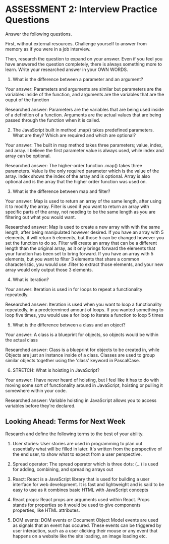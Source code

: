 # ASSESSMENT 2: Interview Practice Questions

Answer the following questions.

First, without external resources. Challenge yourself to answer from memory as if you were in a job interview.

Then, research the question to expand on your answer. Even if you feel you have answered the question completely, there is always something more to learn. Write your researched answer in your OWN WORDS.

1. What is the difference between a parameter and an argument?

Your answer: Parameters and arguments are similar but parameters are the variables inside of the function, and arguments are the variables that are the ouput of the function 

Researched answer: Parameters are the variables that are being used inside of a definition of a function. Arguments are the actual values that are being passed through the function when it is called. 

2. The JavaScript built in method .map() takes predefined parameters. What are they? Which are required and which are optional?

Your answer: The built in map method takes three parameters; value, index, and array. I believe the first parameter value is always used, while index and array can be optional.

Researched answer: The higher-order function .map() takes three parameters. Value is the only required parameter which is the value of the array. Index shows the index of the array and is optional. Array is also optional and is the array that the higher order function was used on. 

3. What is the difference between map and filter?

Your answer: Map is used to return an array of the same length, after using it to modify the array. Filter is used if you want to return an array with specific parts of the array, not needing to be the same length as you are filtering out what you would want.

Researched answer: Map is used to create a new array with with the same length, after being manipulated however desired. If you have an array with 5 elements, it will return 5 elements, but those 5 can be changed however you set the function to do so. Filter will create an array that can be a different length than the original array, as it only brings forward the elements that your function has been set to bring forward. If you have an array with 5 elements, but you want to filter 3 elements that share a common characteristic, you would use .filter to extract those elements, and your new array would only output those 3 elements. 

4. What is iteration?

Your answer: Iteration is used in for loops to repeat a functionality repeatedly.

Researched answer: Iteration is used when you want to loop a functionality repeatedly, in a predetermined amount of loops. If you wanted something to loop five times, you would use a for loop to iterate a function to loop 5 times

5. What is the difference between a class and an object?

Your answer: A class is a blueprint for objects, so objects would be within the actual class

Researched answer: Class is a blueprint for objects to be created in, while Objects are just an instance inside of a class. Classes are used to group similar objects together using the 'class' keyword in PascalCase. 

6. STRETCH: What is hoisting in JavaScript?

Your answer: I have never heard of hoisting, but I feel like it has to do with moving some sort of functionality around in JavaScript, hoisting or pulling it somewhere within your code.

Researched answer: Variable hoisting in JavaScript allows you to access variables before they're declared. 

## Looking Ahead: Terms for Next Week

Research and define the following terms to the best of your ability.

1. User stories: User stories are used in programming to plan out essentially what will be filled in later. It's written from the perspective of the end user, to show what to expect from a user perspective.

2. Spread operator: The spread operator which is three dots: (...) is used for adding, combining, and spreading arrays out

3. React: React is a JavaScript library that is used for building a user interface for web development. It is fast and lightweight and is said to be easy to use as it combines basic HTML with JavaScript concepts

4. React props: React props are arguments used within React. Props stands for properties so it would be used to give components properties, like HTML attributes.

5. DOM events: DOM events or Document Object Model events are used as signals that an event has occured. These events can be triggered by user interaction, such as a user clicking their mouse or any event that happens on a website like the site loading, an image loading etc.
